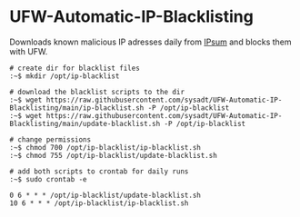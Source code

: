 # UFW-Automatic-IP-Blacklisting

Downloads known malicious IP adresses daily from [IPsum](https://github.com/stamparm/ipsum) and blocks them with UFW.

```
# create dir for blacklist files
:~$ mkdir /opt/ip-blacklist

# download the blacklist scripts to the dir
:~$ wget https://raw.githubusercontent.com/sysadt/UFW-Automatic-IP-Blacklisting/main/ip-blacklist.sh -P /opt/ip-blacklist
:~$ wget https://raw.githubusercontent.com/sysadt/UFW-Automatic-IP-Blacklisting/main/update-blacklist.sh -P /opt/ip-blacklist

# change permissions
:~$ chmod 700 /opt/ip-blacklist/ip-blacklist.sh
:~$ chmod 755 /opt/ip-blacklist/update-blacklist.sh

# add both scripts to crontab for daily runs
:~$ sudo crontab -e

0 6 * * * /opt/ip-blacklist/update-blacklist.sh
10 6 * * * /opt/ip-blacklist/ip-blacklist.sh
```
